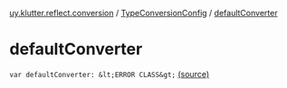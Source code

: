 [uy.klutter.reflect.conversion](../index.md) / [TypeConversionConfig](index.md) / [defaultConverter](.)


# defaultConverter
`var defaultConverter: &lt;ERROR CLASS&gt;` [(source)](https://github.com/kohesive/klutter/blob/master/reflect-core-jdk6/src/main/kotlin/uy/klutter/reflect/conversion/Converters.kt#L20)


